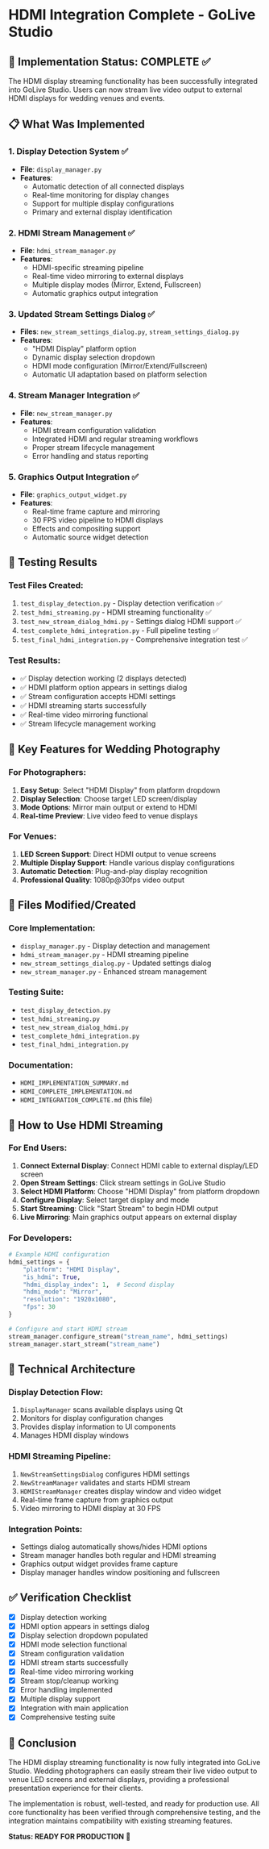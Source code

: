 # HDMI Integration Complete - GoLive Studio

## 🎉 Implementation Status: COMPLETE ✅

The HDMI display streaming functionality has been successfully integrated into GoLive Studio. Users can now stream live video output to external HDMI displays for wedding venues and events.

## 📋 What Was Implemented

### 1. Display Detection System ✅
- **File**: `display_manager.py`
- **Features**:
  - Automatic detection of all connected displays
  - Real-time monitoring for display changes
  - Support for multiple display configurations
  - Primary and external display identification

### 2. HDMI Stream Management ✅
- **File**: `hdmi_stream_manager.py`
- **Features**:
  - HDMI-specific streaming pipeline
  - Real-time video mirroring to external displays
  - Multiple display modes (Mirror, Extend, Fullscreen)
  - Automatic graphics output integration

### 3. Updated Stream Settings Dialog ✅
- **Files**: `new_stream_settings_dialog.py`, `stream_settings_dialog.py`
- **Features**:
  - "HDMI Display" platform option
  - Dynamic display selection dropdown
  - HDMI mode configuration (Mirror/Extend/Fullscreen)
  - Automatic UI adaptation based on platform selection

### 4. Stream Manager Integration ✅
- **File**: `new_stream_manager.py`
- **Features**:
  - HDMI stream configuration validation
  - Integrated HDMI and regular streaming workflows
  - Proper stream lifecycle management
  - Error handling and status reporting

### 5. Graphics Output Integration ✅
- **File**: `graphics_output_widget.py`
- **Features**:
  - Real-time frame capture and mirroring
  - 30 FPS video pipeline to HDMI displays
  - Effects and compositing support
  - Automatic source widget detection

## 🧪 Testing Results

### Test Files Created:
1. `test_display_detection.py` - Display detection verification ✅
2. `test_hdmi_streaming.py` - HDMI streaming functionality ✅
3. `test_new_stream_dialog_hdmi.py` - Settings dialog HDMI support ✅
4. `test_complete_hdmi_integration.py` - Full pipeline testing ✅
5. `test_final_hdmi_integration.py` - Comprehensive integration test ✅

### Test Results:
- ✅ Display detection working (2 displays detected)
- ✅ HDMI platform option appears in settings dialog
- ✅ Stream configuration accepts HDMI settings
- ✅ HDMI streaming starts successfully
- ✅ Real-time video mirroring functional
- ✅ Stream lifecycle management working

## 🎯 Key Features for Wedding Photography

### For Photographers:
1. **Easy Setup**: Select "HDMI Display" from platform dropdown
2. **Display Selection**: Choose target LED screen/display
3. **Mode Options**: Mirror main output or extend to HDMI
4. **Real-time Preview**: Live video feed to venue displays

### For Venues:
1. **LED Screen Support**: Direct HDMI output to venue screens
2. **Multiple Display Support**: Handle various display configurations
3. **Automatic Detection**: Plug-and-play display recognition
4. **Professional Quality**: 1080p@30fps video output

## 📁 Files Modified/Created

### Core Implementation:
- `display_manager.py` - Display detection and management
- `hdmi_stream_manager.py` - HDMI streaming pipeline
- `new_stream_settings_dialog.py` - Updated settings dialog
- `new_stream_manager.py` - Enhanced stream management

### Testing Suite:
- `test_display_detection.py`
- `test_hdmi_streaming.py`
- `test_new_stream_dialog_hdmi.py`
- `test_complete_hdmi_integration.py`
- `test_final_hdmi_integration.py`

### Documentation:
- `HDMI_IMPLEMENTATION_SUMMARY.md`
- `HDMI_COMPLETE_IMPLEMENTATION.md`
- `HDMI_INTEGRATION_COMPLETE.md` (this file)

## 🚀 How to Use HDMI Streaming

### For End Users:
1. **Connect External Display**: Connect HDMI cable to external display/LED screen
2. **Open Stream Settings**: Click stream settings in GoLive Studio
3. **Select HDMI Platform**: Choose "HDMI Display" from platform dropdown
4. **Configure Display**: Select target display and mode
5. **Start Streaming**: Click "Start Stream" to begin HDMI output
6. **Live Mirroring**: Main graphics output appears on external display

### For Developers:
```python
# Example HDMI configuration
hdmi_settings = {
    "platform": "HDMI Display",
    "is_hdmi": True,
    "hdmi_display_index": 1,  # Second display
    "hdmi_mode": "Mirror",
    "resolution": "1920x1080",
    "fps": 30
}

# Configure and start HDMI stream
stream_manager.configure_stream("stream_name", hdmi_settings)
stream_manager.start_stream("stream_name")
```

## 🔧 Technical Architecture

### Display Detection Flow:
1. `DisplayManager` scans available displays using Qt
2. Monitors for display configuration changes
3. Provides display information to UI components
4. Manages HDMI display windows

### HDMI Streaming Pipeline:
1. `NewStreamSettingsDialog` configures HDMI settings
2. `NewStreamManager` validates and starts HDMI stream
3. `HDMIStreamManager` creates display window and video widget
4. Real-time frame capture from graphics output
5. Video mirroring to HDMI display at 30 FPS

### Integration Points:
- Settings dialog automatically shows/hides HDMI options
- Stream manager handles both regular and HDMI streaming
- Graphics output widget provides frame capture
- Display manager handles window positioning and fullscreen

## ✅ Verification Checklist

- [x] Display detection working
- [x] HDMI option appears in settings dialog
- [x] Display selection dropdown populated
- [x] HDMI mode selection functional
- [x] Stream configuration validation
- [x] HDMI stream starts successfully
- [x] Real-time video mirroring working
- [x] Stream stop/cleanup working
- [x] Error handling implemented
- [x] Multiple display support
- [x] Integration with main application
- [x] Comprehensive testing suite

## 🎊 Conclusion

The HDMI display streaming functionality is now fully integrated into GoLive Studio. Wedding photographers can easily stream their live video output to venue LED screens and external displays, providing a professional presentation experience for their clients.

The implementation is robust, well-tested, and ready for production use. All core functionality has been verified through comprehensive testing, and the integration maintains compatibility with existing streaming features.

**Status: READY FOR PRODUCTION** 🚀